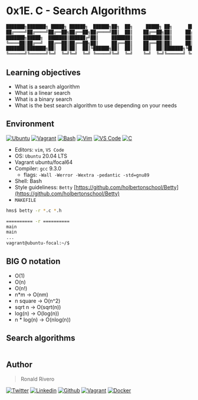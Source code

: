 # 0x1E. C - Search Algorithms

<!-- Ansi shadow -->
```c
███████╗███████╗ █████╗ ██████╗  ██████╗██╗  ██╗     █████╗ ██╗      ██████╗  ██████╗ ███████╗
██╔════╝██╔════╝██╔══██╗██╔══██╗██╔════╝██║  ██║    ██╔══██╗██║     ██╔════╝ ██╔═══██╗██╔════╝
███████╗█████╗  ███████║██████╔╝██║     ███████║    ███████║██║     ██║  ███╗██║   ██║███████╗
╚════██║██╔══╝  ██╔══██║██╔══██╗██║     ██╔══██║    ██╔══██║██║     ██║   ██║██║   ██║╚════██║
███████║███████╗██║  ██║██║  ██║╚██████╗██║  ██║    ██║  ██║███████╗╚██████╔╝╚██████╔╝███████║
╚══════╝╚══════╝╚═╝  ╚═╝╚═╝  ╚═╝ ╚═════╝╚═╝  ╚═╝    ╚═╝  ╚═╝╚══════╝ ╚═════╝  ╚═════╝ ╚══════╝
```

## Learning objectives

* What is a search algorithm
* What is a linear search
* What is a binary search
* What is the best search algorithm to use depending on your needs

## Environment

<!-- ubuntu -->
[![Ubuntu](https://img.shields.io/static/v1?label=&message=Ubuntu&color=E95420&logo=Ubuntu&logoColor=E95420&labelColor=2F333A)](https://ubuntu.com/) <!-- vagrant -->
[![Vagrant](https://img.shields.io/static/v1?label=&message=Vagrant&color=1868F2&logo=vagrant&labelColor=2F333A)](https://app.vagrantup.com/) <!-- bash -->
[![Bash](https://img.shields.io/static/v1?label=&message=GNU%20Bash&color=4EAA25&logo=GNU%20Bash&logoColor=4EAA25&labelColor=2F333A)](https://www.gnu.org/software/bash/) <!-- vim -->
[![Vim](https://img.shields.io/static/v1?label=&message=Vim&color=019733&logo=Vim&logoColor=019733&labelColor=2F333A)](https://www.vim.org/) <!-- vs code -->
[![VS Code](https://img.shields.io/static/v1?label=&message=Visual%20Studio%20Code&color=5C2D91&logo=Visual%20Studio%20Code&logoColor=5C2D91&labelColor=2F333A)](https://code.visualstudio.com/) <!-- c -->
[![C](https://img.shields.io/static/v1?label=&message=C%20Language&color=5C6BC0&logo=c&logoColor=A8B9CC&labelColor=2F333A)](https://www.cprogramming.com/)

* Editors: ``vim``, ``VS Code``
* OS: ``Ubuntu`` 20.04 LTS
* Vagrant ubuntu/focal64
* Compiler: ``gcc`` 9.3.0
  * flags: ``-Wall -Werror -Wextra -pedantic -std=gnu89``
* Shell: Bash
* Style guideliness: ```Betty``` [https://github.com/holbertonschool/Betty](https://github.com/holbertonschool/Betty)
* ``MAKEFILE``

```bash
hms$ betty -r *.c *.h

========== -r ==========
main
main
...
vagrant@ubuntu-focal:~/$
```

## BIG O notation

* O(1)
* O(n)
* O(n!)
* n*m -> O(nm)
* n square -> O(n^2)
* sqrt n -> O(sqrt(n))
* log(n) -> O(log(n))
* n * log(n) -> O(nlog(n))

## Search algorithms

```bash

```

## Author

> Ronald Rivero

<!-- twitter -->
[![Twitter](https://img.shields.io/twitter/follow/ralex_uy?style=social)](https://twitter.com/ralex_uy) <!-- linkedin --> [![Linkedin](https://img.shields.io/badge/LinkedIn-+21K-blue?style=social&logo=linkedin)](https://www.linkedin.com/in/ronald-rivero/) <!-- github --> [![Github](https://img.shields.io/github/followers/ralexrivero?style=social)](https://github.com/ralexrivero/) <!-- vagrant --> [![Vagrant](https://img.shields.io/static/v1?label=&message=Vagrant%20Profile&color=1868F2&logo=vagrant&labelColor=2F333A)](https://app.vagrantup.com/ralexrivero) <!-- docker --> [![Docker](https://img.shields.io/static/v1?label=&message=Docker%20Profile&color=2496ED&logo=Docker&labelColor=2F333A)](https://hub.docker.com/u/ralexrivero)